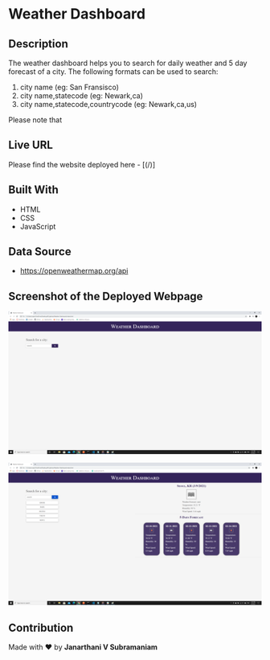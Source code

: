 # Weather Dashboard

## Description
The weather dashboard helps you to search for daily weather and 5 day forecast of a city. The following formats can be used to search: 
1. city name (eg: San Fransisco)
2. city name,statecode (eg: Newark,ca)
3. city name,statecode,countrycode (eg: Newark,ca,us)

Please note that

## Live URL
Please find the website deployed here - [(/)]

## Built With
* HTML
* CSS
* JavaScript

## Data Source
* https://openweathermap.org/api

## Screenshot of the Deployed Webpage
![webpage](./assets/images/screenshot1.png)

![webpage](./assets/images/screenshot2.png)

## Contribution
Made with :heart: by **Janarthani V Subramaniam**